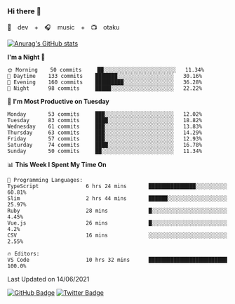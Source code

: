 ### Hi there 👋

🚀　dev　+　🎧　music　+　📺　otaku


[![Anurag's GitHub stats](https://github-readme-stats.vercel.app/api?username=koheitasaka&count_private=true&show_icons=true&theme=monokai)](https://github.com/koheitasaka/github-readme-stats)

<!--START_SECTION:waka-->
**I'm a Night 🦉** 

```text
🌞 Morning    50 commits     ██░░░░░░░░░░░░░░░░░░░░░░░   11.34% 
🌆 Daytime    133 commits    ███████░░░░░░░░░░░░░░░░░░   30.16% 
🌃 Evening    160 commits    █████████░░░░░░░░░░░░░░░░   36.28% 
🌙 Night      98 commits     █████░░░░░░░░░░░░░░░░░░░░   22.22%

```
📅 **I'm Most Productive on Tuesday** 

```text
Monday       53 commits     ███░░░░░░░░░░░░░░░░░░░░░░   12.02% 
Tuesday      83 commits     ████░░░░░░░░░░░░░░░░░░░░░   18.82% 
Wednesday    61 commits     ███░░░░░░░░░░░░░░░░░░░░░░   13.83% 
Thursday     63 commits     ███░░░░░░░░░░░░░░░░░░░░░░   14.29% 
Friday       57 commits     ███░░░░░░░░░░░░░░░░░░░░░░   12.93% 
Saturday     74 commits     ████░░░░░░░░░░░░░░░░░░░░░   16.78% 
Sunday       50 commits     ██░░░░░░░░░░░░░░░░░░░░░░░   11.34%

```


📊 **This Week I Spent My Time On** 

```text
💬 Programming Languages: 
TypeScript               6 hrs 24 mins       ███████████████░░░░░░░░░░   60.81% 
Slim                     2 hrs 44 mins       ██████░░░░░░░░░░░░░░░░░░░   25.97% 
Ruby                     28 mins             █░░░░░░░░░░░░░░░░░░░░░░░░   4.45% 
Vue.js                   26 mins             █░░░░░░░░░░░░░░░░░░░░░░░░   4.2% 
CSV                      16 mins             ░░░░░░░░░░░░░░░░░░░░░░░░░   2.55%

🔥 Editors: 
VS Code                  10 hrs 32 mins      █████████████████████████   100.0%

```


 Last Updated on 14/06/2021
<!--END_SECTION:waka-->

[![GitHub Badge](https://img.shields.io/badge/GitHub-100000?style=for-the-badge&logo=github&logoColor=white)](https://github.com/koheitasaka)
[![Twitter Badge](https://img.shields.io/badge/Twitter-1DA1F2?style=for-the-badge&logo=twitter&logoColor=white)](https://twitter.com/sleep_asleep_)

